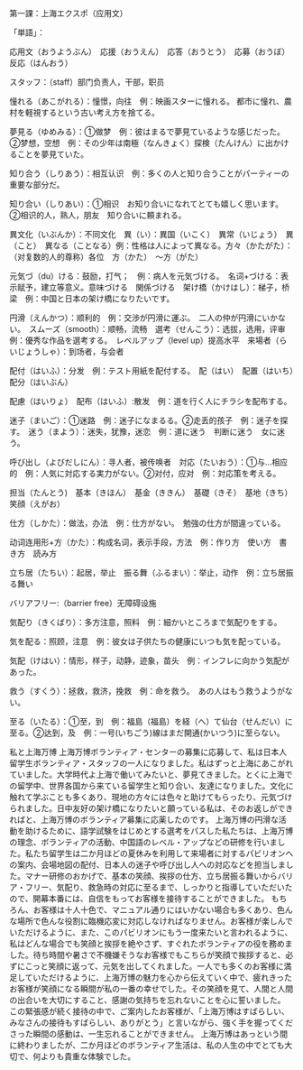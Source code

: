

第一課：上海エクスポ（应用文）

「単語」：

応用文（おうようぶん）　応援（おうえん）　応答（おうとう）　応募（おうぼ）　反応（はんおう）

スタッフ：（staff）部门负责人，干部，职员

憧れる（あこがれる）：憧憬，向往　例：映画スターに憧れる。 都市に憧れ、農村を軽視するという古い考え方を捨てる。

夢見る（ゆめみる）：①做梦　例：彼はまるで夢見ているような感じだった。②梦想，空想　例：その少年は南極（なんきょく）探検（たんけん）に出かけることを夢見ていた。

知り合う（しりあう）：相互认识　例：多くの人と知り合うことがパーティーの重要な部分だ。

知り合い（しりあい）：①相识　お知り合いになれてとても嬉しく思います。②相识的人，熟人，朋友　知り合いに頼まれる。

異文化（いぶんか）：不同文化　異（い）：異国（いこく）　異常（いじょう）　異（こと）　異なる（ことなる）例：性格は人によって異なる。方々（かたがた）：（对复数的人的尊称）各位　方（かた）　～方（がた）

元気づ（du）ける：鼓励，打气；　例：病人を元気づける。　名词+づける：表示赋予，建立等意义。意味づける　関係づける　架け橋（かけはし）：梯子，桥梁　例：中国と日本の架け橋になりたいです。

円滑（えんかつ）：顺利的　例：交渉が円滑に運ぶ。　二人の仲が円滑にいかない。　スムーズ（smooth）：顺畅，流畅　選考（せんこう）：选拔，选用，评审　例：優秀な作品を選考する。　レベルアップ（level up）提高水平　来場者（らいじょうしゃ）：到场者，与会者　

配付（はいふ）：分发　例：テスト用紙を配付する。　配（はい）　配置（はいち）　配分（はいぶん）

配慮（はいりょ）　配布（はいふ）:散发　例：道を行く人にチラシを配布する。

迷子（まいご）：①迷路　例：迷子になまるる。②走丢的孩子　例：迷子を探す。　迷う（まよう）：迷失，犹豫，迷恋　例：道に迷う　判断に迷う　女に迷う。

呼び出し（よびだしにん）：寻人者，被传唤者　対応（たいおう）：①与...相应的　例：人気に対応する実力がない。②对付，应对　例：対応策を考える。

担当（たんとう)　基本（きほん）　基金（ききん）　基礎（きそ）　基地（きち）　笑顔（えがお）

仕方（しかた）：做法，办法　例：仕方がない。　勉強の仕方が間違っている。　

动词连用形+方（かた）：构成名词，表示手段，方法　例：作り方　使い方　書き方　読み方

立ち居（たちい）：起居，举止　振る舞（ふるまい）：举止，动作　例：立ち居振る舞い

バリアフリー:（barrier free）无障碍设施　

気配り（きくばり）：多方注意，照料　例：細かいところまで気配りをする。

気を配る：照顾，注意　例：彼女は子供たちの健康にいつも気を配っている。

気配（けはい）：情形，样子，动静，迹象，苗头　例：インフレに向かう気配があった。

救う（すくう）：拯救，救济，挽救　例：命を救う。　あの人はもう救うようがない。

至る（いたる）：①至，到　例：福島（福島）を経（へ）て仙台（せんだい）に至る。②达到，及　例：一号(いちごう)線はまだ開通(かいつう)に至らない。



私と上海万博
上海万博ボランティア・センターの募集に応募して、私は日本人留学生ボランティア・スタッフの一人になりました。私はずっと上海にあこがれていました。大学時代よ上海で働いてみたいと、夢見てきました。とくに上海での留学中、世界各国から来ている留学生と知り合い、友達になりました。文化に触れて学ぶことも多くあり、現地の方々には色々と助けてもらったり、元気づけられました。日中友好の架け橋になりたいと願っている私は、そのお返しができればと、上海万博のボランティア募集に応薬したのです。
上海万博の円滑な活動を助けるために、語学試験をはじめとする選考をパスした私たちは、上海万博の理念、ボランティアの活動、中国語のレベル・アップなどの研修を行いました。私たち留学生は二か月ほどの夏休みを利用して来場者に対するパビリオンへの案内、会場地図の配付、日本人の迷子や呼び出し人への対応などを担当しました。マナー研修のおかげで、基本の笑顔、挨拶の仕方、立ち居振る舞いからバリア・フリー、気配り、救急時の対応に至るまで、しっかりと指導していただいたので、開幕本番には、自信をもってお客様を接待することができました。
もちろん、お客様は十人十色で、マニュアル通りにはいかない場合も多くあり、色んな場所で色んな役割に臨機応変に対応しなければなりません。お客様が楽しんでいただけるように、また、このパビリオンにもう一度来たいと言われるように、私はどんな場合でも笑顔と挨拶を絶やさず、すぐれたボランティアの役を務めました。待ち時間や暑さで不機嫌そうなお客様でもこちらが笑顔で挨拶すると、必ずにこっと笑顔に返って、元気を出してくれました。一人でも多くのお客様に満足していただけるように、上海万博の魅力を心から伝えていく中で、疲れきったお客様が笑顔になる瞬間が私の一番の幸せでした。その笑顔を見て、人間と人間の出合いを大切にすること、感謝の気持ちを忘れないことを心に誓いました。
この緊張感が続く接待の中で、ご案内したお客様が、「上海万博はすばらしい、みなさんの接待もすばらしい、ありがとう」と言いながら、強く手を握ってくださった瞬間の感動は、一生忘れることができません。
上海万博はあっという間に終わりましたが、二か月ほどのボランティア生活は、私の人生の中でとても大切で、何よりも貴重な体験でした。